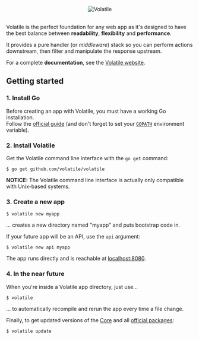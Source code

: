 <p align="center"><img src="http://volatile.whitedevops.com/images/repositories/volatile/logo.png" alt="Volatile" title="Volatile"><br><br></p>

Volatile is the perfect foundation for any web app as it's designed to have the best balance between **readability**, **flexibility** and **performance**.  

It provides a pure handler (or *middleware*) stack so you can perform actions downstream, then filter and manipulate the response upstream.

For a complete **documentation**, see the [Volatile website](http://volatile.whitedevops.com).

## Getting started

### 1. Install Go

Before creating an app with Volatile, you must have a working Go installation.  
Follow the [official guide](https://golang.org/doc/install) (and don't forget to set your [`GOPATH`](https://golang.org/doc/code.html) environment variable).

### 2. Install Volatile

Get the Volatile command line interface with the `go get` command:

```Shell
$ go get github.com/volatile/volatile
```

**NOTICE:** The Volatile command line interface is actually only compatible with Unix-based systems.

### 3. Create a new app

```Shell
$ volatile new myapp
```
… creates a new directory named "myapp" and puts bootstrap code in.

If your future app will be an API, use the `api` argument:

```Shell
$ volatile new api myapp
```

The app runs directly and is reachable at [localhost:8080](http://localhost:8080/).

### 4. In the near future

When you're inside a Volatile app directory, just use…

```Shell
$ volatile
```

… to automatically recompile and rerun the app every time a file change.

Finally, to get updated versions of the [Core](https://github.com/volatile/core) and all [official packages](http://volatile.whitedevops.com#handlers-and-helpers):

```Shell
$ volatile update
```
